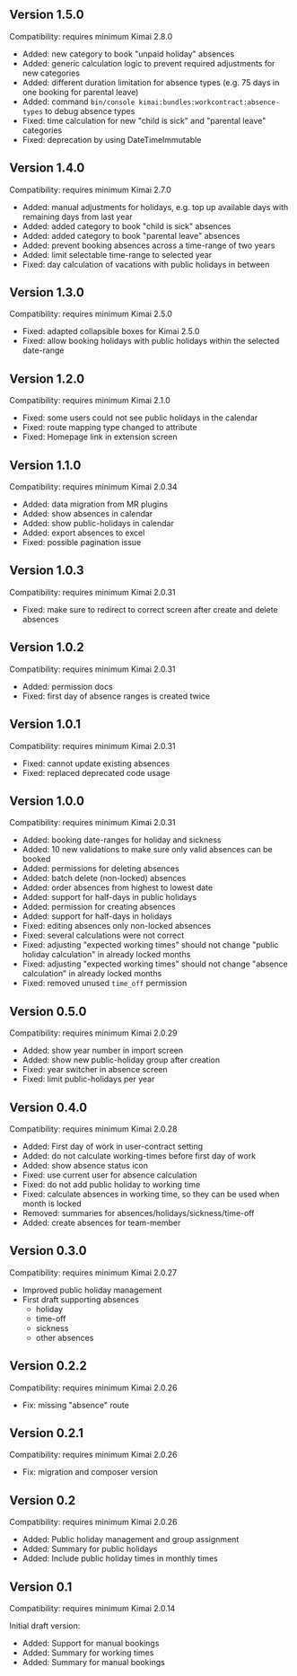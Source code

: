 ## Version 1.5.0

Compatibility: requires minimum Kimai 2.8.0

- Added: new category to book "unpaid holiday" absences
- Added: generic calculation logic to prevent required adjustments for new categories
- Added: different duration limitation for absence types (e.g. 75 days in one booking for parental leave)
- Added: command `bin/console kimai:bundles:workcontract:absence-types` to debug absence types
- Fixed: time calculation for new "child is sick" and "parental leave" categories
- Fixed: deprecation by using DateTimeImmutable

## Version 1.4.0

Compatibility: requires minimum Kimai 2.7.0

- Added: manual adjustments for holidays, e.g. top up available days with remaining days from last year
- Added: added category to book "child is sick" absences
- Added: added category to book "parental leave" absences
- Added: prevent booking absences across a time-range of two years
- Added: limit selectable time-range to selected year
- Fixed: day calculation of vacations with public holidays in between

## Version 1.3.0

Compatibility: requires minimum Kimai 2.5.0

- Fixed: adapted collapsible boxes for Kimai 2.5.0
- Fixed: allow booking holidays with public holidays within the selected date-range

## Version 1.2.0

Compatibility: requires minimum Kimai 2.1.0

- Fixed: some users could not see public holidays in the calendar
- Fixed: route mapping type changed to attribute
- Fixed: Homepage link in extension screen

## Version 1.1.0

Compatibility: requires minimum Kimai 2.0.34

- Added: data migration from MR plugins
- Added: show absences in calendar
- Added: show public-holidays in calendar
- Added: export absences to excel
- Fixed: possible pagination issue

## Version 1.0.3

Compatibility: requires minimum Kimai 2.0.31

- Fixed: make sure to redirect to correct screen after create and delete absences

## Version 1.0.2

Compatibility: requires minimum Kimai 2.0.31

- Added: permission docs
- Fixed: first day of absence ranges is created twice

## Version 1.0.1

Compatibility: requires minimum Kimai 2.0.31

- Fixed: cannot update existing absences
- Fixed: replaced deprecated code usage

## Version 1.0.0

Compatibility: requires minimum Kimai 2.0.31

- Added: booking date-ranges for holiday and sickness
- Added: 10 new validations to make sure only valid absences can be booked
- Added: permissions for deleting absences
- Added: batch delete (non-locked) absences
- Added: order absences from highest to lowest date
- Added: support for half-days in public holidays
- Added: permission for creating absences
- Added: support for half-days in holidays
- Fixed: editing absences only non-locked absences
- Fixed: several calculations were not correct
- Fixed: adjusting "expected working times" should not change "public holiday calculation" in already locked months
- Fixed: adjusting "expected working times" should not change "absence calculation" in already locked months
- Fixed: removed unused `time_off` permission

## Version 0.5.0

Compatibility: requires minimum Kimai 2.0.29

- Added: show year number in import screen
- Added: show new public-holiday group after creation
- Fixed: year switcher in absence screen
- Fixed: limit public-holidays per year

## Version 0.4.0

Compatibility: requires minimum Kimai 2.0.28

- Added: First day of work in user-contract setting
- Added: do not calculate working-times before first day of work
- Added: show absence status icon
- Fixed: use current user for absence calculation
- Fixed: do not add public holiday to working time
- Fixed: calculate absences in working time, so they can be used when month is locked
- Removed: summaries for absences/holidays/sickness/time-off
- Added: create absences for team-member

## Version 0.3.0

Compatibility: requires minimum Kimai 2.0.27

- Improved public holiday management
- First draft supporting absences
    - holiday
    - time-off
    - sickness
    - other absences

## Version 0.2.2

Compatibility: requires minimum Kimai 2.0.26

- Fix: missing "absence" route

## Version 0.2.1

Compatibility: requires minimum Kimai 2.0.26

- Fix: migration and composer version

## Version 0.2

Compatibility: requires minimum Kimai 2.0.26

- Added: Public holiday management and group assignment
- Added: Summary for public holidays
- Added: Include public holiday times in monthly times

## Version 0.1

Compatibility: requires minimum Kimai 2.0.14

Initial draft version:

- Added: Support for manual bookings
- Added: Summary for working times
- Added: Summary for manual bookings
